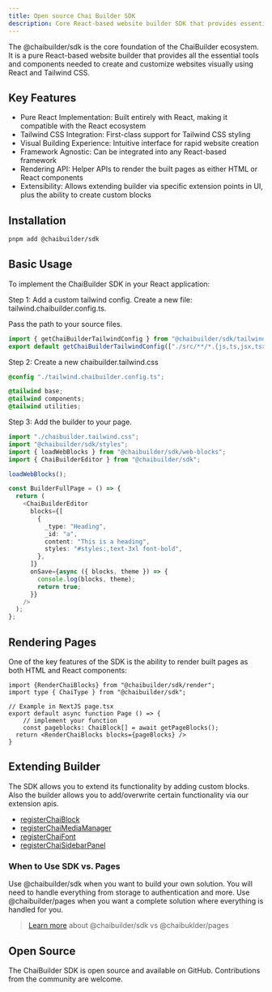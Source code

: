```yaml
---
title: Open source Chai Builder SDK
description: Core React-based website builder SDK that provides essential tools and components for visual website creation using React and Tailwind CSS.
---
```


The @chaibuilder/sdk is the core foundation of the ChaiBuilder ecosystem. It is a pure React-based website builder that provides all the essential tools and components needed to create and customize websites visually using React and Tailwind CSS.

## Key Features

- Pure React Implementation: Built entirely with React, making it compatible with the React ecosystem
- Tailwind CSS Integration: First-class support for Tailwind CSS styling
- Visual Building Experience: Intuitive interface for rapid website creation
- Framework Agnostic: Can be integrated into any React-based framework
- Rendering API: Helper APIs to render the built pages as either HTML or React components
- Extensibility: Allows extending builder via specific extension points in UI, plus the ability to create custom blocks

## Installation

```bash
pnpm add @chaibuilder/sdk
```

## Basic Usage

To implement the ChaiBuilder SDK in your React application:

Step 1: Add a custom tailwind config. Create a new file: tailwind.chaibuilder.config.ts.

Pass the path to your source files.

```ts
import { getChaiBuilderTailwindConfig } from "@chaibuilder/sdk/tailwind";
export default getChaiBuilderTailwindConfig(["./src/**/*.{js,ts,jsx,tsx}"]);
```

Step 2: Create a new chaibuilder.tailwind.css

```css
@config "./tailwind.chaibuilder.config.ts";

@tailwind base;
@tailwind components;
@tailwind utilities;
```

Step 3: Add the builder to your page.

```ts
import "./chaibuilder.tailwind.css";
import "@chaibuilder/sdk/styles";
import { loadWebBlocks } from "@chaibuilder/sdk/web-blocks";
import { ChaiBuilderEditor } from "@chaibuilder/sdk";

loadWebBlocks();

const BuilderFullPage = () => {
  return (
    <ChaiBuilderEditor
      blocks={[
        {
          _type: "Heading",
          _id: "a",
          content: "This is a heading",
          styles: "#styles:,text-3xl font-bold",
        },
      ]}
      onSave={async ({ blocks, theme }) => {
        console.log(blocks, theme);
        return true;
      }}
    />
  );
};
```

## Rendering Pages

One of the key features of the SDK is the ability to render built pages as both HTML and React components:

```tsx
import {RenderChaiBlocks} from "@chaibuilder/sdk/render";
import type { ChaiType } from "@chaibuilder/sdk";

// Example in NextJS page.tsx
export default async function Page () => {
	// implement your function
	const pageblocks: ChaiBlock[] = await getPageBlocks();
  return <RenderChaiBlocks blocks={pageBlocks} />
}
```

## Extending Builder

The SDK allows you to extend its functionality by adding custom blocks. Also the builder allows you to add/overwrite certain functionality via our extension apis.

- [registerChaiBlock](/docs/developers/register-custom-chai-block)
- [registerChaiMediaManager](/docs/developers/register-custom-chai-block)
- [registerChaiFont](/docs/developers/register-custom-chai-block)
- [registerChaiSidebarPanel](/docs/developers/register-custom-chai-block)

### When to Use SDK vs. Pages

Use @chaibuilder/sdk when you want to build your own solution. You will need to handle everything from storage to authentication and more.
Use @chaibuilder/pages when you want a complete solution where everything is handled for you.

> [Learn more](/docs/overview/chaibuilder-sdk-vs-pages) about @chaibuilder/sdk vs @chaibuklder/pages

## Open Source

The ChaiBuilder SDK is open source and available on GitHub. Contributions from the community are welcome.
